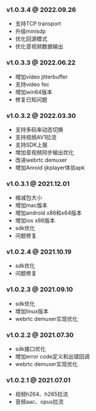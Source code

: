 ### v1.0.3.4 @ 2022.09.26
- 支持TCP transport
- 升级minisdp
- 优化回源模式
- 优化音视频数据输出

### v1.0.3.3 @ 2022.06.22
- 增加video jitterbuffer
- 支持video fec
- 增加win64版本
- 修复已知问题

### v1.0.3.2 @ 2022.03.30
- 支持多码率动态切换
- 支持视频AV1拉流
- 支持SDK上报
- 增加音视频同步输出优化
- 改进webrtc demuxer
- 增加Anroid ijkplayer体验apk

### v1.0.3.1 @ 2021.12.01
- 缩减包大小
- 增加mac版本
- 增加android x86和x64版本
- 增加ios x86版本
- sdk优化
- 问题修复

### v1.0.2.4 @ 2021.10.19
- sdk优化
- 问题修复

### v1.0.2.3 @ 2021.09.10
- sdk优化
- 增加linux版本
- webrtc demuxer实现优化

### v1.0.2.2 @ 2021.07.30
- sdk接口优化
- 增加error code定义和出错回调
- webrtc demuxer实现优化

### v1.0.2.1 @ 2021.07.01
- 视频h264、h265拉流
- 音频aac、opus拉流
